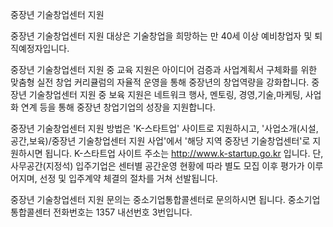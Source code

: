중장년 기술창업센터 지원


중장년 기술창업센터 지원 대상은 기술창업을 희망하는 만 40세 이상 예비창업자 및 퇴직예정자입니다.


중장년 기술창업센터 지원 중 교육 지원은 아이디어 검증과 사업계획서 구체화를 위한 맞춤형 실전 창업 커리큘럼의 자율적 운영을 통해 중장년의 창업역량을 강화합니다.
중장년 기술창업센터 지원 중 보육 지원은 네트워크 행사, 멘토링, 경영,기술,마케팅, 사업화 연계 등을 통해 중장년 창업기업의 성장을 지원합니다.


중장년 기술창업센터 지원 방법은 'K-스타트업' 사이트로 지원하시고, '사업소개(시설,공간,보육)/중장년 기술창업센터 지원 사업'에서 '해당 지역 중장년 기술창업센터'로 지원하시면 됩니다. K-스타트업 사이트 주소는 http://www.k-startup.go.kr 입니다. 단, 사무공간(지정석) 입주기업은 센터별 공간운영 현황에 따라 별도 모집 이후 평가가 이루어지며, 선정 및 입주계약 체결의 절차를 거쳐 선발됩니다.


중장년 기술창업센터 지원 문의는 중소기업통합콜센터로 문의하시면 됩니다. 중소기업통합콜센터 전화번호는 1357 내선번호 3번입니다.